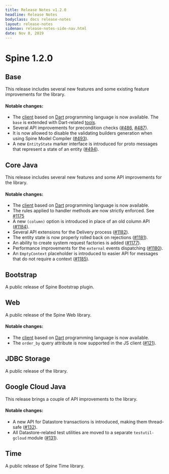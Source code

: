```yaml
---
title: Release Notes v1.2.0
headline: Release Notes
bodyclass: docs release-notes
layout: release-notes
sidenav: release-notes-side-nav.html
date: Nov 8, 2019
---
```


# Spine 1.2.0

## Base
This release includes several new features and some existing feature improvements for the library.

#### Notable changes:

- The [client](https://github.com/SpineEventEngine/dart) based on [Dart](https://dart.dev/) 
programming language is now available. The `base` is extended with Dart-related 
[tools]({{site.base_repo}}/tree/master/tools/proto-dart-plugin).
- Several API improvements for precondition checks ([#486]({{site.base_repo}}/pull/486), 
[#487]({{site.base_repo}}/pull/487)).
- It is now allowed to disable the validating builders generation when using Spine Model 
Compiler ([#493]({{site.base_repo}}/pull/493)).
- A new `EntityState` marker interface is introduced for proto messages that represent a state 
of an entity ([#494]({{site.base_repo}}/pull/494)).

## Core Java
This release includes several new features and some API improvements for the library.

#### Notable changes:

- The [client](https://github.com/SpineEventEngine/dart) based on [Dart](https://dart.dev/) 
programming language is now available.
- The rules applied to handler methods are now strictly enforced. See [#1175]({{site.core_java_repo}}/pull/1175)
- A new `(column)` option is introduced in place of an old column API ([#1184]({{site.core_java_repo}}/pull/1184)).
- Several API extensions for the Delivery process ([#1182]({{site.core_java_repo}}/pull/1182)).
- The entity state is now properly rolled back on rejections ([#1181]({{site.core_java_repo}}/pull/1181)).
- An ability to create system request factories is added ([#1177]({{site.core_java_repo}}/pull/1177)).
- Performance improvements for the `external` events dispatching ([#1180]({{site.core_java_repo}}/pull/1180)).
- An `EmptyContext` placeholder is introduced to easier API for messages that do not require a context ([#1185]({{site.core_java_repo}}/pull/1185)).

## Bootstrap
A public release of Spine Bootstrap plugin.

## Web
A public release of the Spine Web library.

#### Notable changes:

- The [client](https://github.com/SpineEventEngine/dart) based on [Dart](https://dart.dev/) 
programming language is now available.
- The `order_by` query attribute is now supported in the JS client ([#121]({{site.web_repo}}/pull/121)).

## JDBC Storage
A public release of the library.

## Google Cloud Java
This release brings a couple of API improvements to the library.

#### Notable changes:

- A new API for Datastore transactions is introduced, making them thread-safe ([#132]({{site.gcloud_java_repo}}/pull/132)).
- All Datastore-related test utilities are moved to a separate `testutil-gcloud` module ([#131]({{site.gcloud_java_repo}}/pull/131)).

## Time
A public release of Spine Time library.
